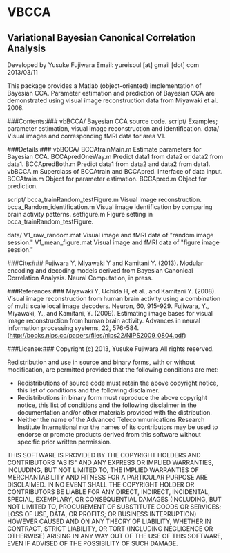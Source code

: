 VBCCA
=====

Variational Bayesian Canonical Correlation Analysis
----------------------------------------------------

Developed by Yusuke Fujiwara
Email: yureisoul [at] gmail [dot] com
2013/03/11

This package provides a Matlab (object-oriented) implementation of Bayesian CCA.
Parameter estimation and prediction of Bayesian CCA are demonstrated using visual image reconstruction data from Miyawaki et al. 2008.

###Contents:###
vbBCCA/  	Bayesian CCA source code.
script/		Examples; parameter estimation, visual image reconstruction and identification.
data/		Visual images and corresponding fMRI data for area V1.

###Details:###
vbBCCA/
  BCCAtrainMain.m   Estimate parameters for Bayesian CCA.
  BCCApredOneWay.m  Predict data1 from data2 or data2 from data1.
  BCCApredBoth.m    Predict data1 from data2 and data2 from data1.
  vbBCCA.m          Superclass of BCCAtrain and BCCApred. Interface of data input.
  BCCAtrain.m       Object for parameter estimation.
  BCCApred.m        Object for prediction.

script/
  bcca_trainRandom_testFigure.m     Visual image reconstruction.
  bcca_Random_identification.m      Visual image identification by comparing brain activity patterns.
  setfigure.m                       Figure setting in bcca_trainRandom_testFigure.

data/
  V1_raw_random.mat      Visual image and fMRI data of "random image session."
  V1_mean_figure.mat     Visual image and fMRI data of "figure image session."
 

###Cite:###
Fujiwara Y, Miyawaki Y and Kamitani Y. (2013). Modular encoding and decoding models derived from Bayesian Canonical Correlation Analysis. Neural Computation, in press.

###References:###
Miyawaki Y, Uchida H, et al., and Kamitani Y. (2008). Visual image reconstruction from human brain activity using a combination of multi scale local image decoders. Neuron, 60, 915-929.
Fujiwara, Y., Miyawaki, Y., and Kamitani, Y. (2009). Estimating image bases for visual image reconstruction from human brain activity. Advances in neural information processing systems, 22, 576-584.
(http://books.nips.cc/papers/files/nips22/NIPS2009_0804.pdf)

###License:###
Copyright (c) 2013, Yusuke Fujiwara
All rights reserved.

Redistribution and use in source and binary forms, with or without modification, are permitted provided that the following conditions are met:

- Redistributions of source code must retain the above copyright notice, this list of conditions and the following disclaimer.
- Redistributions in binary form must reproduce the above copyright notice, this list of conditions and the following disclaimer 
  in the documentation and/or other materials provided with the distribution.
- Neither the name of the Advanced Telecommunications Research Institute International nor the names of its contributors may be 
  used to endorse or promote products derived from this software without specific prior written permission.

THIS SOFTWARE IS PROVIDED BY THE COPYRIGHT HOLDERS AND CONTRIBUTORS "AS IS" AND ANY EXPRESS OR IMPLIED WARRANTIES, INCLUDING, 
BUT NOT LIMITED TO, THE IMPLIED WARRANTIES OF MERCHANTABILITY AND FITNESS FOR A PARTICULAR PURPOSE ARE DISCLAIMED. IN NO EVENT 
SHALL THE COPYRIGHT HOLDER OR CONTRIBUTORS BE LIABLE FOR ANY DIRECT, INDIRECT, INCIDENTAL, SPECIAL, EXEMPLARY, OR CONSEQUENTIAL 
DAMAGES (INCLUDING, BUT NOT LIMITED TO, PROCUREMENT OF SUBSTITUTE GOODS OR SERVICES; LOSS OF USE, DATA, OR PROFITS; OR BUSINESS 
INTERRUPTION) HOWEVER CAUSED AND ON ANY THEORY OF LIABILITY, WHETHER IN CONTRACT, STRICT LIABILITY, OR TORT (INCLUDING NEGLIGENCE 
OR OTHERWISE) ARISING IN ANY WAY OUT OF THE USE OF THIS SOFTWARE, EVEN IF ADVISED OF THE POSSIBILITY OF SUCH DAMAGE.
